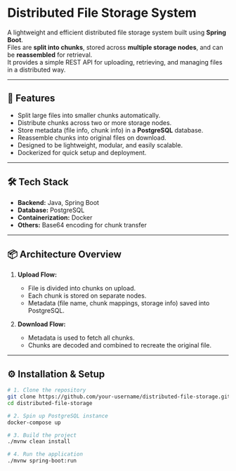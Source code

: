 # Distributed File Storage System

A lightweight and efficient distributed file storage system built using **Spring Boot**.  
Files are **split into chunks**, stored across **multiple storage nodes**, and can be **reassembled** for retrieval.  
It provides a simple REST API for uploading, retrieving, and managing files in a distributed way.

---

## 🚀 Features
- Split large files into smaller chunks automatically.
- Distribute chunks across two or more storage nodes.
- Store metadata (file info, chunk info) in a **PostgreSQL** database.
- Reassemble chunks into original files on download.
- Designed to be lightweight, modular, and easily scalable.
- Dockerized for quick setup and deployment.

---

## 🛠 Tech Stack
- **Backend:** Java, Spring Boot
- **Database:** PostgreSQL
- **Containerization:** Docker
- **Others:** Base64 encoding for chunk transfer

---

## 📦 Architecture Overview
1. **Upload Flow:**
   - File is divided into chunks on upload.
   - Each chunk is stored on separate nodes.
   - Metadata (file name, chunk mappings, storage info) saved into PostgreSQL.

2. **Download Flow:**
   - Metadata is used to fetch all chunks.
   - Chunks are decoded and combined to recreate the original file.

---

## ⚙️ Installation & Setup

```bash
# 1. Clone the repository
git clone https://github.com/your-username/distributed-file-storage.git
cd distributed-file-storage

# 2. Spin up PostgreSQL instance
docker-compose up

# 3. Build the project
./mvnw clean install

# 4. Run the application
./mvnw spring-boot:run
```
